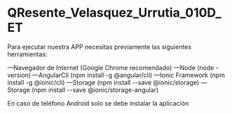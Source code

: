 # QResente_Velasquez_Urrutia_010D_ET 

Para ejecutar nuestra APP necesitas previamente las siguientes herramientas:

—Navegador de Internet (Google Chrome recomendado) —Node (node -version) —AngularCli (npm install -g @angular/cli) —Ionic Framework (npm install -g @ionic/cli) —Storage (npm install --save @ionic/storage) —Storage (npm install --save @ionic/storage-angular)

En caso de teléfono Android solo se debe instalar la aplicación 
